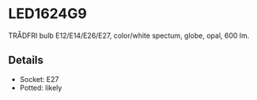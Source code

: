 # LED1624G9
TRÅDFRI bulb E12/E14/E26/E27, color/white spectum, globe, opal, 600 lm.

## Details

* Socket: E27
* Potted: likely
